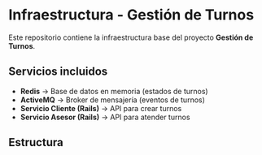 # Infraestructura - Gestión de Turnos

Este repositorio contiene la infraestructura base del proyecto **Gestión de Turnos**.

## Servicios incluidos
- **Redis** → Base de datos en memoria (estados de turnos)
- **ActiveMQ** → Broker de mensajería (eventos de turnos)
- **Servicio Cliente (Rails)** → API para crear turnos
- **Servicio Asesor (Rails)** → API para atender turnos

## Estructura
